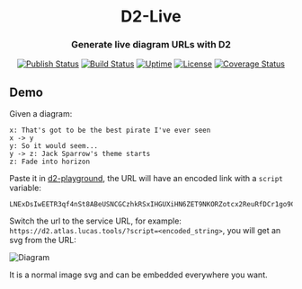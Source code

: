 <div align="center">
<h1>D2-Live</h1>
<h3>Generate live diagram URLs with D2</h3>

[![Publish Status](https://github.com/Watt3r/d2-live/actions/workflows/docker-publish.yml/badge.svg)](https://github.com/Watt3r/d2-live/actions/workflows/docker-publish.yml)
[![Build Status](https://github.com/Watt3r/d2-live/actions/workflows/build.yml/badge.svg)](https://github.com/Watt3r/d2-live/actions/workflows/build.yml)
[![Uptime](https://atlas.lucas.tools/api/badge/2/uptime/240)](https://atlas.lucas.tools/)
[![License](https://img.shields.io/badge/License-MIT-orange.svg)](https://github.com/Watt3r/d2-live/blob/master/LICENSE)
[![Coverage Status](https://coveralls.io/repos/github/Watt3r/d2-live/badge.svg?branch=master)](https://coveralls.io/github/Watt3r/d2-live?branch=master)
</div>

## Demo

Given a diagram:

```
x: That's got to be the best pirate I've ever seen
x -> y
y: So it would seem...
y -> z: Jack Sparrow's theme starts
z: Fade into horizon
```

Paste it in [d2-playground](https://play.d2lang.com/), the URL will have an encoded link with a `script` variable: 

```
LNExDsIwEETR3qf4nSt8ABeUSNCGCzhkRSxIHGUXiHN6ZET9NKORZotcx2ReuRfDCr1go9CLGktekwln_xZaFBWZ3cbhSHU10hWy8Smv59BoCiG42nSPXNLtQbf8FnttnZOgllZTt0dOaRDybIX_ge4bAAD__w%3D%3D
```

Switch the url to the service URL, for example: `https://d2.atlas.lucas.tools/?script=<encoded_string>`, you will get an svg from the URL:

![Diagram](https://d2.atlas.lucas.tools/?script=LNExDsIwEETR3qf4nSt8ABeUSNCGCzhkRSxIHGUXiHN6ZET9NKORZotcx2ReuRfDCr1go9CLGktekwln_xZaFBWZ3cbhSHU10hWy8Smv59BoCiG42nSPXNLtQbf8FnttnZOgllZTt0dOaRDybIX_ge4bAAD__w%3D%3D)

It is a normal image svg and can be embedded everywhere you want.
